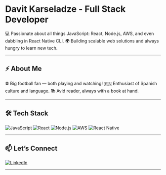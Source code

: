 # Davit Karseladze -  Full Stack Developer 

💻 Passionate about all things JavaScript: React, Node.js, AWS, and even dabbling in React Native CLI.
🌍 Building scalable web solutions and always hungry to learn new tech.

---

## ⚡ About Me

⚽ Big football fan — both playing and watching!
🇪🇸 Enthusiast of Spanish culture and language.
📚 Avid reader, always with a book at hand.

---

## 🛠️ Tech Stack

![JavaScript](https://img.shields.io/badge/-JavaScript-333?style=flat&logo=javascript)
![React](https://img.shields.io/badge/-React-333?style=flat&logo=react)
![Node.js](https://img.shields.io/badge/-Node.js-333?style=flat&logo=node.js)
![AWS](https://img.shields.io/badge/-AWS-333?style=flat&logo=amazon-aws)
![React Native](https://img.shields.io/badge/-React%20Native-333?style=flat&logo=react)

---

## 📫 Let’s Connect

[![LinkedIn](https://img.shields.io/badge/-David%20Karseladze-blue?style=flat&logo=linkedin)](https://www.linkedin.com/in/david-karseladze/)

---

<!--
**DatQarseladze/DatQarseladze** is a ✨ special ✨ repository because its `README.md` (this file) appears on your GitHub profile.
-->
